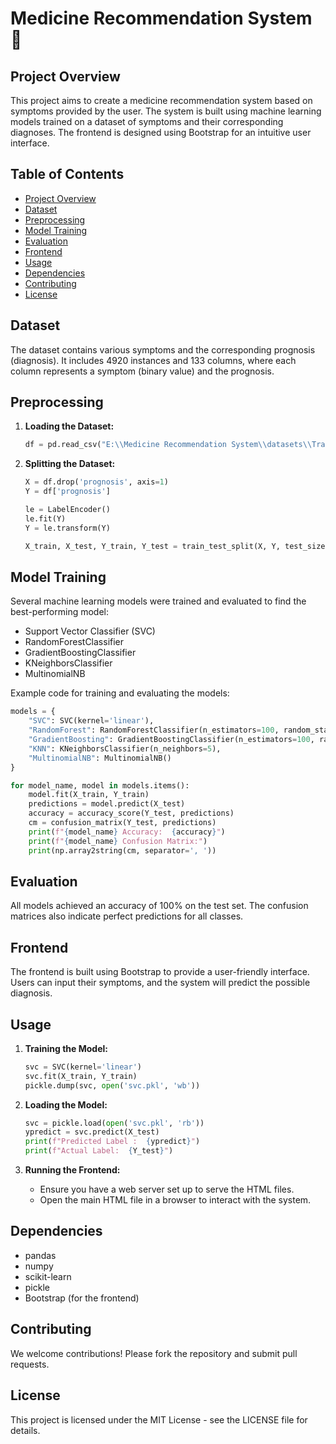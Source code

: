 # Medicine Recommendation System 🏥

## Project Overview

This project aims to create a medicine recommendation system based on symptoms provided by the user. The system is built using machine learning models trained on a dataset of symptoms and their corresponding diagnoses. The frontend is designed using Bootstrap for an intuitive user interface.

## Table of Contents

- [Project Overview](#project-overview)
- [Dataset](#dataset)
- [Preprocessing](#preprocessing)
- [Model Training](#model-training)
- [Evaluation](#evaluation)
- [Frontend](#frontend)
- [Usage](#usage)
- [Dependencies](#dependencies)
- [Contributing](#contributing)
- [License](#license)

## Dataset

The dataset contains various symptoms and the corresponding prognosis (diagnosis). It includes 4920 instances and 133 columns, where each column represents a symptom (binary value) and the prognosis.

## Preprocessing

1. **Loading the Dataset:**
   ```python
   df = pd.read_csv("E:\\Medicine Recommendation System\\datasets\\Training.csv")
   ```

2. **Splitting the Dataset:**
   ```python
   X = df.drop('prognosis', axis=1)
   Y = df['prognosis']

   le = LabelEncoder()
   le.fit(Y)
   Y = le.transform(Y)

   X_train, X_test, Y_train, Y_test = train_test_split(X, Y, test_size=0.3, random_state=20)
   ```

## Model Training

Several machine learning models were trained and evaluated to find the best-performing model:

- Support Vector Classifier (SVC)
- RandomForestClassifier
- GradientBoostingClassifier
- KNeighborsClassifier
- MultinomialNB

Example code for training and evaluating the models:
```python
models = {
    "SVC": SVC(kernel='linear'),
    "RandomForest": RandomForestClassifier(n_estimators=100, random_state=42),
    "GradientBoosting": GradientBoostingClassifier(n_estimators=100, random_state=42),
    "KNN": KNeighborsClassifier(n_neighbors=5),
    "MultinomialNB": MultinomialNB()
}

for model_name, model in models.items():
    model.fit(X_train, Y_train)
    predictions = model.predict(X_test)
    accuracy = accuracy_score(Y_test, predictions)
    cm = confusion_matrix(Y_test, predictions)
    print(f"{model_name} Accuracy:  {accuracy}")
    print(f"{model_name} Confusion Matrix:")
    print(np.array2string(cm, separator=', '))
```

## Evaluation

All models achieved an accuracy of 100% on the test set. The confusion matrices also indicate perfect predictions for all classes.

## Frontend

The frontend is built using Bootstrap to provide a user-friendly interface. Users can input their symptoms, and the system will predict the possible diagnosis.

## Usage

1. **Training the Model:**
   ```python
   svc = SVC(kernel='linear')
   svc.fit(X_train, Y_train)
   pickle.dump(svc, open('svc.pkl', 'wb'))
   ```

2. **Loading the Model:**
   ```python
   svc = pickle.load(open('svc.pkl', 'rb'))
   ypredict = svc.predict(X_test)
   print(f"Predicted Label :  {ypredict}")
   print(f"Actual Label:  {Y_test}")
   ```

3. **Running the Frontend:**
   - Ensure you have a web server set up to serve the HTML files.
   - Open the main HTML file in a browser to interact with the system.

## Dependencies

- pandas
- numpy
- scikit-learn
- pickle
- Bootstrap (for the frontend)


## Contributing

We welcome contributions! Please fork the repository and submit pull requests.

## License

This project is licensed under the MIT License - see the LICENSE file for details.
